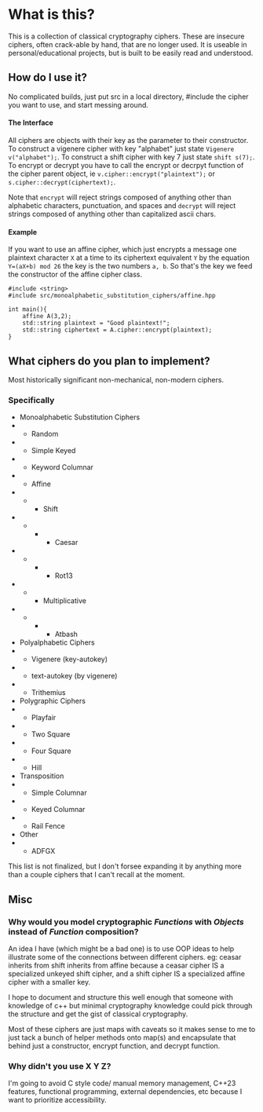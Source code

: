 # What is this?

This is a collection of classical cryptography ciphers. These are insecure ciphers, often crack-able by hand, that are no longer used. It is useable in personal/educational projects, but is built to be easily read and understood.

## How do I use it?
No complicated builds, just put src in a local directory, #include the cipher you want to use, and start messing around. 
#### The Interface
All ciphers are objects with their key as the parameter to their constructor. To construct a vigenere cipher with key "alphabet" just state `Vigenere v("alphabet");`. To construct a shift cipher with key 7 just state `shift s(7);`. To encrypt or decrypt you have to call the encrypt or decrpyt function of the cipher parent object, ie `v.cipher::encrypt("plaintext");` or `s.cipher::decrypt(ciphertext);`.

Note that `encrypt` will reject strings composed of anything other than alphabetic characters, punctuation, and spaces and `decrypt` will reject strings composed of anything other than capitalized ascii chars.
#### Example
 If you want to use an affine cipher, which just encrypts a message one plaintext character `X` at a time to its ciphertext equivalent `Y` by the equation `Y=(aX+b) mod 26` the key is the two numbers `a, b`. So that's the key we feed the constructor of the affine cipher class.
```
#include <string>
#include src/monoalphabetic_substitution_ciphers/affine.hpp

int main(){
	affine A(3,2);
	std::string plaintext = "Good plaintext!";
	std::string ciphertext = A.cipher::encrypt(plaintext);
}
```
## What ciphers do you plan to implement?
Most historically significant non-mechanical, non-modern ciphers.
###  Specifically
- Monoalphabetic Substitution Ciphers
- - Random 
- - Simple Keyed
- - Keyword Columnar
- - Affine
- - - Shift
- - - - Caesar
- - - - Rot13
- - - Multiplicative
- - - - Atbash
- Polyalphabetic Ciphers
- - Vigenere (key-autokey)
- - text-autokey (by vigenere)
- - Trithemius
- Polygraphic Ciphers
- - Playfair
- - Two Square
- - Four Square
- - Hill
- Transposition
- - Simple Columnar
- - Keyed Columnar
- - Rail Fence
- Other
- - ADFGX

This list is not finalized, but I don't forsee expanding it by anything more than a couple ciphers that I can't recall at the moment.
## Misc
### Why would you model cryptographic *Functions* with *Objects* instead of *Function* composition?
An idea I have (which might be a bad one) is to use OOP ideas to help illustrate some of the connections between different ciphers. eg: ceasar inherits from shift inherits from affine because a ceasar cipher IS a specialized unkeyed shift cipher, and a shift cipher IS a specialized affine cipher with a smaller key.

I hope to document and structure this well enough that someone with knowledge of c++ but minimal cryptography knowledge could pick through the structure and get the gist of classical cryptography.

Most of these ciphers are just maps with caveats so it makes sense to me to just tack a bunch of helper methods onto map(s) and encapsulate that behind just a constructor, encrypt function, and decrypt function. 

### Why didn't you use X Y Z?
I'm going to avoid C style code/ manual memory management, C++23 features, functional programming, external dependencies, etc because I want to prioritize accessibility. 